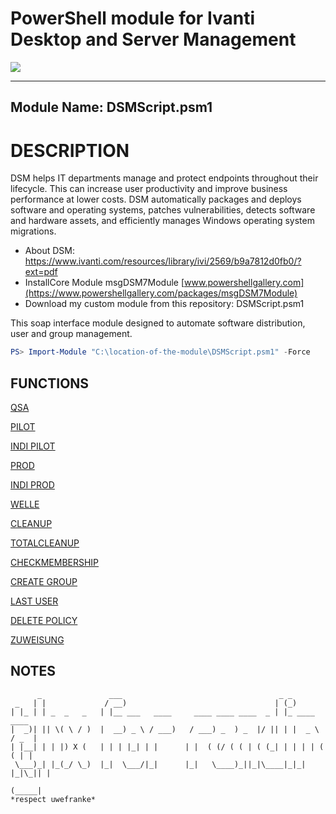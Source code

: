 # PowerShell module for Ivanti Desktop and Server Management
![](https://github.com/laron021/SWD/blob/main/ivanti_dsm_script.png)

---
Module Name: DSMScript.psm1 
---

# DESCRIPTION
DSM helps IT departments manage and protect
endpoints throughout their lifecycle. This can increase
user productivity and improve business performance
at lower costs. DSM automatically packages and
deploys software and operating systems, patches
vulnerabilities, detects software and hardware assets,
and efficiently manages Windows operating system
migrations.

* About DSM: https://www.ivanti.com/resources/library/ivi/2569/b9a7812d0fb0/?ext=pdf
* InstallCore Module msgDSM7Module [www.powershellgallery.com](https://www.powershellgallery.com/packages/msgDSM7Module)
* Download my custom module from this repository: DSMScript.psm1

This soap interface module designed to automate software distribution, user and group management.

```powershell
PS> Import-Module "C:\location-of-the-module\DSMScript.psm1" -Force
```



## FUNCTIONS 
[QSA](QSA.md)

[PILOT](PILOT.md)

[INDI PILOT](INDIPILOT.md)

[PROD](PROD.md)

[INDI PROD](INDI%20PROD.md)

[WELLE](WELLE.md)

[CLEANUP](CLEANUP.md)

[TOTALCLEANUP](TOTALCLEANUP.md)

[CHECKMEMBERSHIP](CHECKMEMBERSHIP.md)

[CREATE GROUP](CREATEGROUP.md)

[LAST USER](LASTUSER.md)

[DELETE POLICY](DELETEPOLICY.md)

[ZUWEISUNG](ZUWEISUNG.md)


## NOTES
```
      _               ___                                   _ _             
 _   | |             / __)                                 | (_)            
| |_ | | _  _   _   | |__ ___   ____     ____ ____ ____  _ | |_ ____   ____ 
|  _)| || \( \ / )  |  __) _ \ / ___)   / ___) _  ) _  |/ || | |  _ \ / _  |
| |__| | | |) X (   | | | |_| | |      | |  ( (/ ( ( | ( (_| | | | | ( ( | |
 \___)_| |_(_/ \_)  |_|  \___/|_|      |_|   \____)_||_|\____|_|_| |_|\_|| |
                                                                     (_____| 
*respect uwefranke*
```



